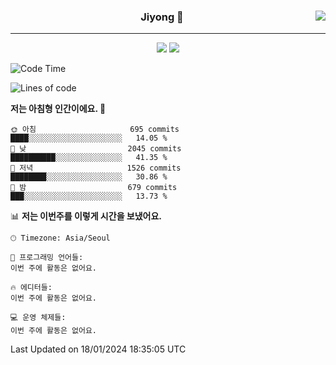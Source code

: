 
<div align="center">
  
  <img align="right" src="https://github-readme-stats.vercel.app/api/top-langs/?username=kkkimjiyong&theme=dracula&hide=Procfile&layout=compact&langs_count=7"/>

  ### Jiyong 🎨
  
  ---
  
  <a href="https://www.notion.so/de89c82b663345278de4489463a81458?v=f059fc8382b84103b52c77918639c252"><img src="https://img.shields.io/badge/Github Projects-000000?style=flat-square&logo=github&logoColor=white"/></a>
  <a href="https://haardy.tistory.com/"><img src="https://img.shields.io/badge/Jiyongstory-3DDC84?style=flat-square&logo=Tistory&logoColor=black"/></a>


</div>

  <!--START_SECTION:waka-->
![Code Time](http://img.shields.io/badge/Code%20Time-323%20hrs%2027%20mins-blue)

![Lines of code](https://img.shields.io/badge/%EC%A0%80%EB%8A%94%20%EC%97%AC%ED%83%9C%EA%B9%8C%EC%A7%80%20-3.5%20million%20%EC%A4%84%EC%9D%98%20%EC%BD%94%EB%93%9C%EB%A5%BC%20%EC%9E%91%EC%84%B1%ED%96%88%EC%96%B4%EC%9A%94.-blue)

**저는 아침형 인간이에요. 🐤** 

```text
🌞 아침                     695 commits         ████░░░░░░░░░░░░░░░░░░░░░   14.05 % 
🌆 낮　                     2045 commits        ██████████░░░░░░░░░░░░░░░   41.35 % 
🌃 저녁                     1526 commits        ████████░░░░░░░░░░░░░░░░░   30.86 % 
🌙 밤　                     679 commits         ███░░░░░░░░░░░░░░░░░░░░░░   13.73 % 
```


📊 **저는 이번주를 이렇게 시간을 보냈어요.** 

```text
🕑︎ Timezone: Asia/Seoul

💬 프로그래밍 언어들: 
이번 주에 활동은 없어요.

🔥 에디터들: 
이번 주에 활동은 없어요.

💻 운영 체제들: 
이번 주에 활동은 없어요.
```


 Last Updated on 18/01/2024 18:35:05 UTC
<!--END_SECTION:waka-->
